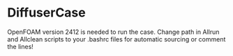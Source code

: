 # DiffuserCase
OpenFOAM version 2412 is needed to run the case. Change path in Allrun and Allclean scripts to your .bashrc files for automatic sourcing or comment the lines!
